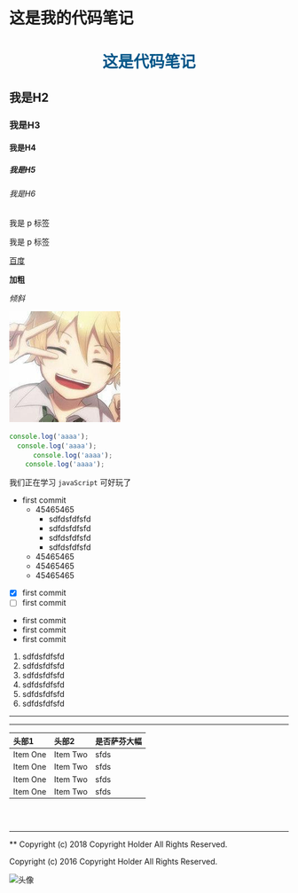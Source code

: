 # 这是我的代码笔记
<h1 style="color:#058;text-align:center">这是代码笔记</h1>

## 我是H2
### 我是H3
#### 我是H4
##### 我是H5
###### 我是H6

我是 p 标签

我是 p 标签

[百度](http://baidu.com)

**加粗**

*倾斜*

![alt属性](./img/avater.jpg)

```js
console.log('aaaa');
  console.log('aaaa');
      console.log('aaaa');
    console.log('aaaa');
```

我们正在学习 `javaScript` 可好玩了

- first commit
  - 45465465
    - sdfdsfdfsfd
    - sdfdsfdfsfd
    - sdfdsfdfsfd
    - sdfdsfdfsfd
  - 45465465
  - 45465465
  - 45465465
- [x] first commit
- [ ] first commit
- first commit
- first commit
- first commit


1. sdfdsfdfsfd
2. sdfdsfdfsfd
3. sdfdsfdfsfd
4. sdfdsfdfsfd
5. sdfdsfdfsfd
6. sdfdsfdfsfd

---

***

| 头部1           |  头部2         | 是否萨芬大幅 |
| :-----         | :----          | :---- |
| Item One       | Item Two       | sfds |
| Item One       | Item Two       | sfds |
| Item One       | Item Two       | sfds |
| Item One       | Item Two       | sfds |


![]()

```js

```
****
**
Copyright (c) 2018 Copyright Holder All Rights Reserved.

Copyright (c) 2016 Copyright Holder All Rights Reserved.




<img src="./avater.jpg" alt="头像">
